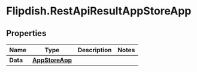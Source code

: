 # Flipdish.RestApiResultAppStoreApp

## Properties

Name | Type | Description | Notes
------------ | ------------- | ------------- | -------------
**Data** | [**AppStoreApp**](AppStoreApp.md) |  | 


